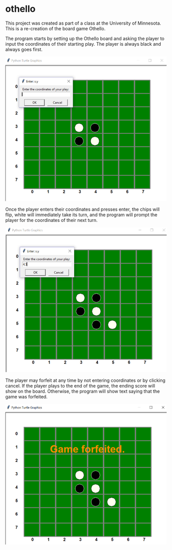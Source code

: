 # othello
This project was created as part of a class at the University of Minnesota. This is a re-creation of the board game Othello.

The program starts by setting up the Othello board and asking the player to input the coordinates of their starting play. The player is always black and always goes first.

<img src="images/startBoard.PNG" width="600">

Once the player enters their coordinates and presses enter, the chips will flip, white will immediately take its turn, and the program will prompt the player for the coordinates of their next turn. 

<img src="images/moveBoard.PNG" width="600">

The player may forfeit at any time by not entering coordinates or by clicking cancel. If the player plays to the end of the game, the ending score will show on the board. Otherwise, the program will show text saying that the game was forfeited.

<img src="images/resultBoard.PNG" width="600">
